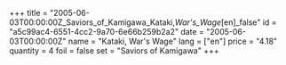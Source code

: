 +++
title = "2005-06-03T00:00:00Z_Saviors_of_Kamigawa_Kataki,_War's_Wage_[en]_false"
id = "a5c99ac4-6551-4cc2-9a70-6e66b259b2a2"
date = "2005-06-03T00:00:00Z"
name = "Kataki, War's Wage"
lang = ["en"]
price = "4.18"
quantity = 4
foil = false
set = "Saviors of Kamigawa"
+++
